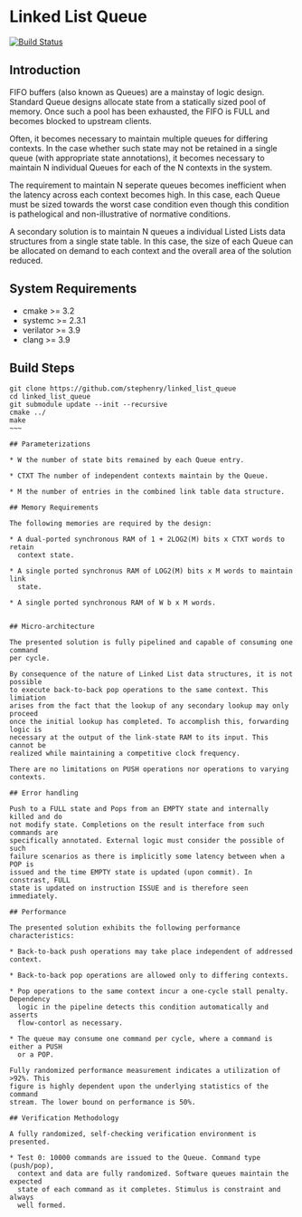# Linked List Queue

[![Build Status](https://travis-ci.org/stephenry/linked_list_queue.svg?branch=master)](https://travis-ci.org/stephenry/linked_list_queue)

## Introduction

FIFO buffers (also known as Queues) are a mainstay of logic design. Standard
Queue designs allocate state from a statically sized pool of memory. Once such a
pool has been exhausted, the FIFO is FULL and becomes blocked to upstream
clients.

Often, it becomes necessary to maintain multiple queues for differing
contexts. In the case whether such state may not be retained in a single queue
(with appropriate state annotations), it becomes necessary to maintain N
individual Queues for each of the N contexts in the system.

The requirement to maintain N seperate queues becomes inefficient when the
latency across each context becomes high. In this case, each Queue must be sized
towards the worst case condition even though this condition is pathelogical and
non-illustrative of normative conditions.

A secondary solution is to maintain N queues a individual Listed Lists data
structures from a single state table. In this case, the size of each Queue can
be allocated on demand to each context and the overall area of the solution
reduced.

## System Requirements
* cmake >= 3.2
* systemc >= 2.3.1
* verilator >= 3.9
* clang >= 3.9

## Build Steps
~~~~
git clone https://github.com/stephenry/linked_list_queue
cd linked_list_queue
git submodule update --init --recursive
cmake ../
make
~~~

## Parameterizations

* W the number of state bits remained by each Queue entry.

* CTXT The number of independent contexts maintain by the Queue.

* M the number of entries in the combined link table data structure.

## Memory Requirements

The following memories are required by the design:

* A dual-ported synchronous RAM of 1 + 2LOG2(M) bits x CTXT words to retain
  context state.

* A single ported synchronus RAM of LOG2(M) bits x M words to maintain link
  state.

* A single ported synchronous RAM of W b x M words.


## Micro-architecture

The presented solution is fully pipelined and capable of consuming one command
per cycle.

By consequence of the nature of Linked List data structures, it is not possible
to execute back-to-back pop operations to the same context. This limiation
arises from the fact that the lookup of any secondary lookup may only proceed
once the initial lookup has completed. To accomplish this, forwarding logic is
necessary at the output of the link-state RAM to its input. This cannot be
realized while maintaining a competitive clock frequency.

There are no limitations on PUSH operations nor operations to varying contexts.

## Error handling

Push to a FULL state and Pops from an EMPTY state and internally killed and do
not modify state. Completions on the result interface from such commands are
specifically annotated. External logic must consider the possible of such
failure scenarios as there is implicitly some latency between when a POP is
issued and the time EMPTY state is updated (upon commit). In constrast, FULL
state is updated on instruction ISSUE and is therefore seen immediately.

## Performance

The presented solution exhibits the following performance characteristics:

* Back-to-back push operations may take place independent of addressed context.

* Back-to-back pop operations are allowed only to differing contexts.

* Pop operations to the same context incur a one-cycle stall penalty. Dependency
  logic in the pipeline detects this condition automatically and asserts
  flow-contorl as necessary.

* The queue may consume one command per cycle, where a command is either a PUSH
  or a POP.

Fully randomized performance measurement indicates a utilization of >92%. This
figure is highly dependent upon the underlying statistics of the command
stream. The lower bound on performance is 50%.

## Verification Methodology

A fully randomized, self-checking verification environment is presented.

* Test 0: 10000 commands are issued to the Queue. Command type (push/pop),
  context and data are fully randomized. Software queues maintain the expected
  state of each command as it completes. Stimulus is constraint and always
  well formed.
